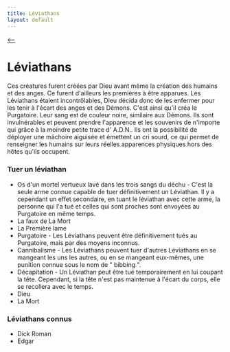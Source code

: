 ```yaml
---
title: Léviathans
layout: default
---
```


[ <-- ](bestiaire.md)

# Léviathans

Ces créatures furent créées par Dieu avant même la création des humains et des anges. Ce furent d'ailleurs les premières à être apparues. Les Léviathans étaient incontrôlables, Dieu décida donc de les enfermer pour les tenir à l'écart des anges et des Démons. C'est ainsi qu'il créa le Purgatoire. Leur sang est de couleur noire, similaire aux Démons. Ils sont invulnérables et peuvent prendre l'apparence et les souvenirs de n'importe qui grâce à la moindre petite trace d' A.D.N.. Ils ont la possibilité de déployer une mâchoire aiguisée et émettent un cri sourd, ce qui permet de renseigner les humains sur leurs réelles apparences physiques hors des hôtes qu'ils occupent.

### Tuer un léviathan

- Os d'un mortel vertueux lavé dans les trois sangs du déchu - C'est la seule arme connue capable de tuer définitivement un Léviathan. Il y a cependant un effet secondaire, en tuant le léviathan avec cette arme, la personne qui l'a tué et celles qui sont proches sont envoyées au Purgatoire en même temps.
- La faux de La Mort 
- La Première lame
- Purgatoire - Les Léviathans peuvent être définitivement tués au Purgatoire, mais par des moyens inconnus.
- Cannibalisme - Les Léviathans peuvent tuer d'autres Léviathans en se mangeant les uns les autres, ou en se mangeant eux-mêmes, une punition connue sous le nom de " bibbing ".
- Décapitation - Un Léviathan peut être tué temporairement en lui coupant la tête. Cependant, si la tête n'est pas maintenue à l'écart du corps, elle se recollera avec le temps.
- Dieu 
- La Mort

### Léviathans connus

- Dick Roman
- Edgar
